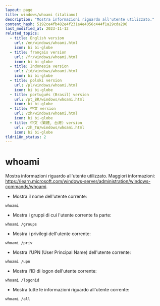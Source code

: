 ```yaml
---
layout: page
title: windows/whoami (italiano)
description: "Mostra informazioni riguardo all'utente utilizzato."
content_hash: 5192ce4fb482e4f231a4e4056c444f1a29cda296
last_modified_at: 2023-11-12
related_topics:
  - title: English version
    url: /en/windows/whoami.html
    icon: bi bi-globe
  - title: français version
    url: /fr/windows/whoami.html
    icon: bi bi-globe
  - title: Indonesia version
    url: /id/windows/whoami.html
    icon: bi bi-globe
  - title: polski version
    url: /pl/windows/whoami.html
    icon: bi bi-globe
  - title: português (Brasil) version
    url: /pt_BR/windows/whoami.html
    icon: bi bi-globe
  - title: 中文 version
    url: /zh/windows/whoami.html
    icon: bi bi-globe
  - title: 中文 (繁體, 台灣) version
    url: /zh_TW/windows/whoami.html
    icon: bi bi-globe
tldri18n_status: 2
---
```

# whoami

Mostra informazioni riguardo all'utente utilizzato.
Maggiori informazioni: <https://learn.microsoft.com/windows-server/administration/windows-commands/whoami>.

- Mostra il nome dell'utente corrente:

`whoami`

- Mostra i gruppi di cui l'utente corrente fa parte:

`whoami /groups`

- Mostra i privilegi dell'utente corrente:

`whoami /priv`

- Mostra l'UPN (User Principal Name) dell'utente corrente:

`whoami /upn`

- Mostra l'ID di logon dell'utente corrente:

`whoami /logonid`

- Mostra tutte le informazioni riguardo all'utente corrente:

`whoami /all`
